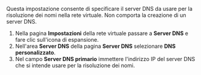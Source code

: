 Questa impostazione consente di specificare il server DNS da usare per la risoluzione dei nomi nella rete virtuale. Non comporta la creazione di un server DNS.

1. Nella pagina **Impostazioni** della rete virtuale passare a **Server DNS** e fare clic sull'icona di espansione.
2. Nell'area **Server DNS** della pagina **Server DNS** selezionare **DNS personalizzato**.
3. Nel campo **Server DNS primario** immettere l'indirizzo IP del server DNS che si intende usare per la risoluzione dei nomi.

<!---HONumber=AcomDC_0107_2016-->